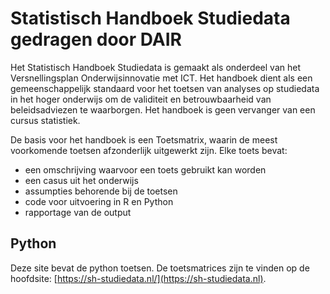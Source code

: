 # Statistisch Handboek Studiedata gedragen door DAIR
Het Statistisch Handboek Studiedata is gemaakt als onderdeel van het Versnellingsplan Onderwijsinnovatie met ICT. Het handboek dient als een gemeenschappelijk standaard voor het toetsen van analyses op studiedata in het hoger onderwijs om de validiteit en betrouwbaarheid van beleidsadviezen te waarborgen. Het handboek is geen vervanger van een cursus statistiek.

De basis voor het handboek is een Toetsmatrix, waarin de meest voorkomende toetsen afzonderlijk uitgewerkt zijn. Elke toets bevat:

* een omschrijving waarvoor een toets gebruikt kan worden
* een casus uit het onderwijs
* assumpties behorende bij de toetsen
* code voor uitvoering in R en Python
* rapportage van de output

## Python
Deze site bevat de python toetsen. De toetsmatrices zijn te vinden op de hoofdsite:
[https://sh-studiedata.nl/](https://sh-studiedata.nl).

```{tableofcontents}
```
